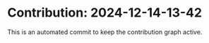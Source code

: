 # Contribution: 2024-12-14-13-42
This is an automated commit to keep the contribution graph active.
